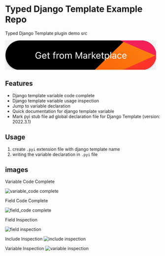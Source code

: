 # Typed Django Template Example Repo

Typed Django Template plugin demo src

[![Get on JetBrains Marketplace](./img/maketplace.png)](https://plugins.jetbrains.com/plugin/18232-typed-django-template)

## Features

- Django template variable code complete
- Django template variable usage inspection
- Jump to variable declaration
- Quick documentation for django template variable
- Mark pyi stub file ad global declaration file for Django Template (version: 2022.3.1)

## Usage

1. create `.pyi` extension file with django template name
2. writing the variable declaration in `.pyi` file

## images

Variable Code Complete

![variable_code complete](https://cdn.jsdelivr.net/gh/valbendan/dtpdemo@main/img/code_complete_1.png)

Field Code Complete

![field_code complete](https://cdn.jsdelivr.net/gh/valbendan/dtpdemo@main/img/code_complete_2.png)

Field Inspection

![field inspection](https://cdn.jsdelivr.net/gh/valbendan/dtpdemo@main/img/field_not_exists.png)

Include Inspection
![include inspection](https://cdn.jsdelivr.net/gh/valbendan/dtpdemo@main/img/include_lack_parameter.png)

Variable Inspection
![variable inspection](https://cdn.jsdelivr.net/gh/valbendan/dtpdemo@main/img/variable_not_exists.png)
